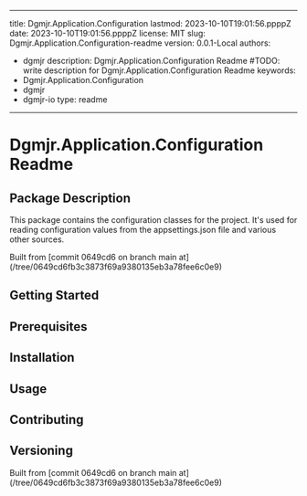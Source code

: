 ---

title: Dgmjr.Application.Configuration
lastmod: 2023-10-10T19:01:56.ppppZ
date: 2023-10-10T19:01:56.ppppZ
license: MIT
slug: Dgmjr.Application.Configuration-readme
version: 0.0.1-Local
authors:
- dgmjr
description: Dgmjr.Application.Configuration Readme #TODO: write description for Dgmjr.Application.Configuration Readme
keywords:
- Dgmjr.Application.Configuration
- dgmjr
- dgmjr-io
type: readme
------------

# Dgmjr.Application.Configuration Readme

<!-- TODO: Write the contents of the Dgmjr.Application.Configuration Readme file -->

## Package Description

This package contains the configuration classes for the project.  It's used for reading configuration values from the appsettings.json file and various other sources.

Built from [commit 0649cd6 on branch main at]
(/tree/0649cd6fb3c3873f69a9380135eb3a78fee6c0e9)

## Getting Started

## Prerequisites

## Installation

## Usage

## Contributing

## Versioning

Built from [commit 0649cd6 on branch main at]
(/tree/0649cd6fb3c3873f69a9380135eb3a78fee6c0e9)

